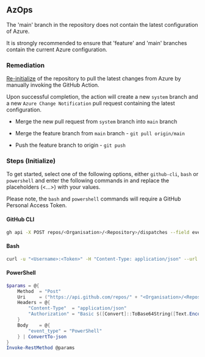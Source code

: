 ## AzOps

The 'main' branch in the repository does not contain the latest configuration of Azure.

It is strongly recommended to ensure that 'feature' and 'main' branches contain the current Azure configuration.

### Remediation

[Re-initialize](https://github.com/Azure/Enterprise-Scale/blob/main/docs/Deploy/discover-environment.md#initialize-existing-environment) of the repository to pull the latest changes from Azure by manually invoking the GitHub Action.

Upon successful completion, the action will create a new `system` branch and a new `Azure Change Notification` pull request containing the latest configuration.

- Merge the new pull request from `system` branch into `main` branch

- Merge the feature branch from `main` branch - `git pull origin/main`

- Push the feature branch to origin - `git push`

### Steps (Initialize)

To get started, select one of the following options, either `github-cli`, `bash` or `powershell` and enter the following commands in and replace the placeholders (<...>) with your values.

Please note, the `bash` and `powershell` commands will require a GitHub Personal Access Token.

#### GitHub CLI

```bash
gh api -X POST repos/<Organisation>/<Repository>/dispatches --field event_type='GitHub CLI'
```

#### Bash

```bash
curl -u "<Username>:<Token>" -H "Content-Type: application/json" --url "https://api.github.com/repos/<Organisation>/<Repository>/dispatches" --data '{"event_type": "Bash"}'
```

#### PowerShell

```powershell
$params = @{
    Method  = "Post"
    Uri     = ("https://api.github.com/repos/" + "<Organisation>/<Repository>" + "/dispatches")
    Headers = @{
        "Content-Type"  = "application/json"
        "Authorization" = "Basic $([Convert]::ToBase64String([Text.Encoding]::ASCII.GetBytes(("{0}:{1}" -f "<Username>", "<Token>"))))"
    }
    Body    = @{
        "event_type" = "PowerShell"
    } | ConvertTo-json
}
Invoke-RestMethod @params
```
